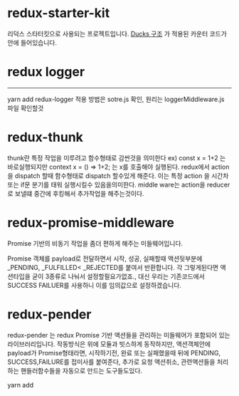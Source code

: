 # redux-starter-kit

리덕스 스타터킷으로 사용되는 프로젝트입니다.
[Ducks 구조](https://velopert.com/3358) 가 적용된 카운터 코드가 안에 들어있습니다.

# redux logger
---------------
yarn add redux-logger 
적용 방법은 sotre.js 확인, 원리는 loggerMiddleware.js 파일 확인할것

# redux-thunk
thunk란 특정 작업을 미루려고 함수형태로 감싼것을 의미한다
ex) const x = 1+2 는 바로실행되지만
context x = () => 1+2; 는 x를 호출해야 실행된다.
redux에서 action을 dispatch 할때 함수형태로 dispatch 할수있게 해준다.
이는 특정 action 을 시간차 또는 if문 분기를 태워 실행시킬수 있음을의미한다. middle ware는 action을 reducer로 보낼떄 중간에 후킹해서 추가작업을 해주는것이다.

# redux-promise-middleware
Promise 기반의 비동기 작업을 좀더 편하게 해주는 미들웨어입니다.

Promise 객체를 payload로 전달하면서 시작, 성공, 실패할때 액션뒷부분에 _PENDING, _FULFILLED< _REJECTED를 붙여서 반환합니다.
각 그렇게된다면 액션타입을 굳이 3종류로 나눠서 설정할필요가없죠.,
대신 우리는 기존코드에서 SUCCESS FAILUER를 사용하니 이를 임의값으로 설정하겠습니다.

# redux-pender
redux-pender 는 redux Promise 기반 액션들을 관리하는 미들웨어가 포함되어 있는 라이브러리입니다.
작동방식은 위에 모듈과 빗스하게 동작하지만, 액션객체안에 payload가 Promise형태라면, 시작하기전, 완료 또는 실패했을때 뒤에 PENDING, SUCCESS,FAILURE를 접미사를 붙여준다, 추가로 요청 액션취소, 관련액션들을 처리하는 핸들러함수들을 자동으로 만드는 도구들도있다.

yarn add